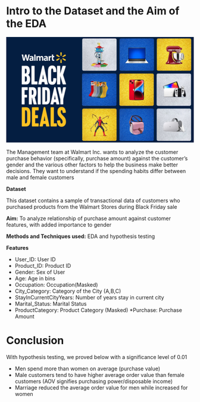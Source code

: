 # Intro to the Dataset and the Aim of the EDA
<img src="image.png" alt="walmart black friday sale EDA banner" style="width: 800px;"/>

The Management team at Walmart Inc. wants to analyze the customer purchase behavior (specifically, purchase amount) against the customer’s gender and the various other factors to help the business make better decisions. They want to understand if the spending habits differ between male and female customers

**Dataset**

This dataset contains a sample of transactional data of customers who purchased products from the Walmart Stores during Black Friday sale

**Aim:** To analyze relationship of purchase amount against customer features, with added importance to gender

**Methods and Techniques used:** EDA and hypothesis testing

**Features**

* User_ID:	User ID
* Product_ID:	Product ID
* Gender:	Sex of User
* Age:	Age in bins
* Occupation:	Occupation(Masked)
* City_Category:	Category of the City (A,B,C)
* StayInCurrentCityYears:	Number of years stay in current city
* Marital_Status:	Marital Status
* ProductCategory:	Product Category (Masked)
*Purchase:	Purchase Amount

# Conclusion
With hypothesis testing, we proved below with a significance level of 0.01
* Men spend more than women on average (purchase value)
* Male customers tend to have higher average order value than female customers (AOV signifies purchasing power/disposable income)
* Marriage reduced the average order value for men while increased for women